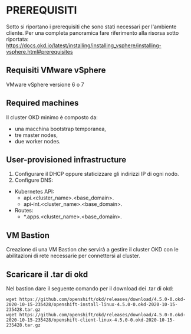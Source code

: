 # PREREQUISITI

Sotto si riportano i prerequisiti che sono stati necessari per l'ambiente cliente.
Per una completa panoramica fare riferimento alla risorsa sotto riportata:  
https://docs.okd.io/latest/installing/installing_vsphere/installing-vsphere.html#prerequisites  

## Requisiti VMware vSphere
VMware vSphere versione 6 o 7

## Required machines
Il cluster OKD minimo è composto da:
  - una macchina bootstrap temporanea,  
  - tre master nodes,  
  - due worker nodes.  

## User-provisioned infrastructure
1. Configurare il DHCP oppure staticizzare gli indirizzi IP di ogni nodo.  
2. Configure DNS:
  - Kubernetes API:  
    - api.<cluster_name>.<base_domain>.
    - api-int.<cluster_name>.<base_domain>.
  - Routes:  
    - *.apps.<cluster_name>.<base_domain>.

## VM Bastion
Creazione di una VM Bastion che servirà a gestire il cluster OKD con le abilitazioni di rete necessarie per connettersi al cluster.

## Scaricare il .tar di okd
Nel bastion dare il seguente comando per il download dei .tar di okd:
```
wget https://github.com/openshift/okd/releases/download/4.5.0-0.okd-2020-10-15-235428/openshift-install-linux-4.5.0-0.okd-2020-10-15-235428.tar.gz
wget https://github.com/openshift/okd/releases/download/4.5.0-0.okd-2020-10-15-235428/openshift-client-linux-4.5.0-0.okd-2020-10-15-235428.tar.gz
```
